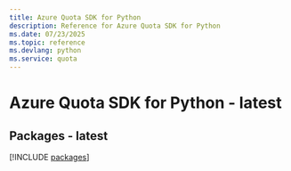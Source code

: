 ```yaml
---
title: Azure Quota SDK for Python
description: Reference for Azure Quota SDK for Python
ms.date: 07/23/2025
ms.topic: reference
ms.devlang: python
ms.service: quota
---
```

# Azure Quota SDK for Python - latest
## Packages - latest
[!INCLUDE [packages](quota-index.md)]